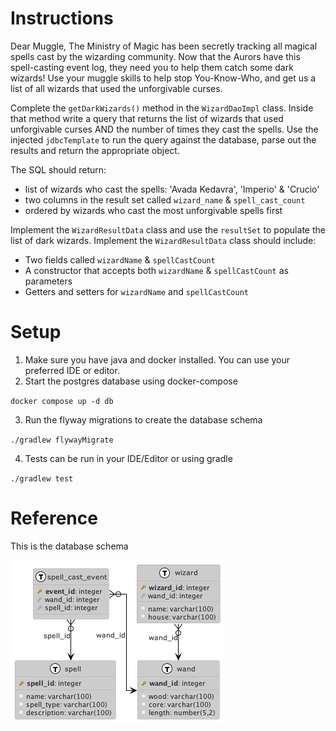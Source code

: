 # Instructions

Dear Muggle,
The Ministry of Magic has been secretly tracking all magical spells cast by the wizarding community.
Now that the Aurors have this spell-casting event log, they need you to help them catch some dark wizards!
Use your muggle skills to help stop You-Know-Who, and get us a list of all wizards that used the unforgivable curses.

Complete the `getDarkWizards()` method in the `WizardDaoImpl` class. Inside that method write a query that returns the list of wizards
that used unforgivable curses AND the number of times they cast the spells. Use the injected `jdbcTemplate` to run the query against the database,
parse out the results and return the appropriate object.

The SQL should return:

- list of wizards who cast the spells: 'Avada Kedavra', 'Imperio' & 'Crucio'
- two columns in the result set called `wizard_name` & `spell_cast_count`
- ordered by wizards who cast the most unforgivable spells first

Implement the `WizardResultData` class and use the `resultSet` to populate the list of dark wizards.
Implement the `WizardResultData` class should include:

- Two fields called `wizardName` & `spellCastCount`
- A constructor that accepts both `wizardName` & `spellCastCount` as parameters
- Getters and setters for `wizardName` and `spellCastCount`

# Setup

1. Make sure you have java and docker installed. You can use your preferred IDE or editor.
2. Start the postgres database using docker-compose

`docker compose up -d db`

3. Run the flyway migrations to create the database schema

`./gradlew flywayMigrate`

4. Tests can be run in your IDE/Editor or using gradle

`./gradlew test`

# Reference

This is the database schema

![Schema](diagrams/images/schema.png)
